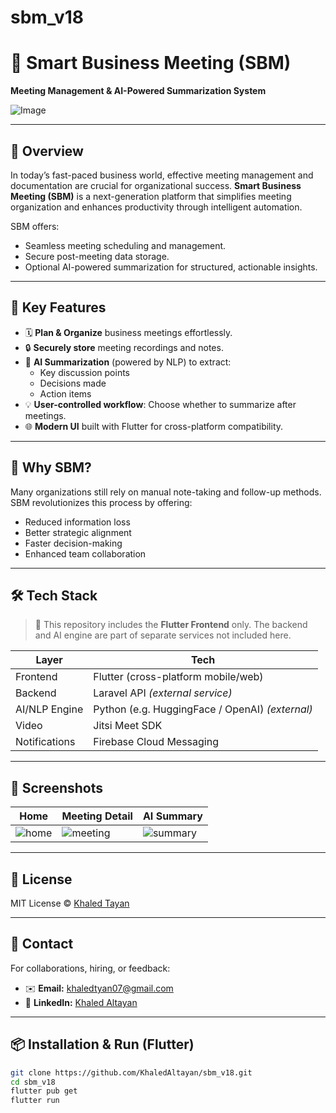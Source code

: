 # sbm_v18

# 🧠 Smart Business Meeting (SBM)

**Meeting Management & AI-Powered Summarization System**

![Image](https://github.com/user-attachments/assets/b56ffa05-bfd0-4e24-89dd-d9a7651c7c9e)

---

## 📌 Overview

In today’s fast-paced business world, effective meeting management and documentation are crucial for organizational success. **Smart Business Meeting (SBM)** is a next-generation platform that simplifies meeting organization and enhances productivity through intelligent automation.

SBM offers:
- Seamless meeting scheduling and management.
- Secure post-meeting data storage.
- Optional AI-powered summarization for structured, actionable insights.

---

## 🚀 Key Features

- 🗓️ **Plan & Organize** business meetings effortlessly.
- 🔒 **Securely store** meeting recordings and notes.
- 🧠 **AI Summarization** (powered by NLP) to extract:
  - Key discussion points
  - Decisions made
  - Action items
- 💡 **User-controlled workflow**: Choose whether to summarize after meetings.
- 🌐 **Modern UI** built with Flutter for cross-platform compatibility.

---

## 🎯 Why SBM?

Many organizations still rely on manual note-taking and follow-up methods. SBM revolutionizes this process by offering:
- Reduced information loss
- Better strategic alignment
- Faster decision-making
- Enhanced team collaboration

---

## 🛠️ Tech Stack

> 🔹 This repository includes the **Flutter Frontend** only. The backend and AI engine are part of separate services not included here.

| Layer         | Tech                                  |
|---------------|----------------------------------------|
| Frontend      | Flutter (cross-platform mobile/web)   |
| Backend       | Laravel API *(external service)*       |
| AI/NLP Engine | Python (e.g. HuggingFace / OpenAI) *(external)* |
| Video         | Jitsi Meet SDK                        |
| Notifications | Firebase Cloud Messaging              |

---

## 📸 Screenshots

| Home | Meeting Detail | AI Summary |
|------|----------------|------------|
| ![home](https://github.com/user-attachments/assets/03380d35-de58-4512-b9bb-0cf8a40bc5a3)| ![meeting](https://github.com/user-attachments/assets/1c4498d2-b9c9-46c8-a835-52f5f22fd9b7) | ![summary](https://github.com/user-attachments/assets/f360a450-bb4c-4981-be17-738abdbec671) |

---

## 📄 License

MIT License © [Khaled Tayan](https://github.com/your-username)

---

## 🤝 Contact  
For collaborations, hiring, or feedback:

- ✉️ **Email:** khaledtyan07@gmail.com  
- 💼 **LinkedIn:** [Khaled Altayan](https://www.linkedin.com/in/khaled-altayan-8a2b8b252/)  


---

## 📦 Installation & Run (Flutter)

```bash
git clone https://github.com/KhaledAltayan/sbm_v18.git
cd sbm_v18
flutter pub get
flutter run
